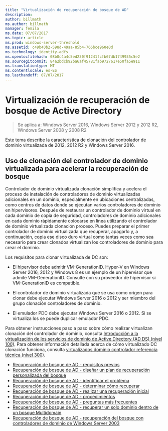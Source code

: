 ```yaml
---
title: "Virtualización de recuperación de bosque de AD"
description: 
author: billmath
ms.author: billmath
manager: femila
ms.date: 07/07/2017
ms.topic: article
ms.prod: windows-server-threshold
ms.assetid: c49b40b2-598d-49aa-85b4-766bce960e0d
ms.technology: identity-adfs
ms.openlocfilehash: 08b0c4a4c5ed230f91241fcfb67db1749935c5e2
ms.sourcegitcommit: 84a2bdcb92ba6af45781fab9727617e50fa5e911
ms.translationtype: MT
ms.contentlocale: es-ES
ms.lasthandoff: 07/07/2017
---
```

# <a name="active-directory-forest-recovery-virtualization"></a>Virtualización de recuperación de bosque de Active Directory

>Se aplica a: Windows Server 2016, Windows Server 2012 y 2012 R2, Windows Server 2008 y 2008 R2

Este tema describe la característica de clonación del controlador de dominio virtualizada de 2012, 2012 R2 y Windows Server 2016.  
 
## <a name="using-virtualized-domain-controller-cloning-to-expedite-forest-recovery"></a>Uso de clonación del controlador de dominio virtualizada para acelerar la recuperación de bosque  
 Controlador de dominio virtualizada clonación simplifica y acelera el proceso de instalación de controladores de dominio virtualizadas adicionales en un dominio, especialmente en ubicaciones centralizadas, como centros de datos donde se ejecutan varios controladores de dominio en hipervisores. Después de restaurar un controlador de dominio virtual en cada dominio de copia de seguridad, controladores de dominio adicionales en cada dominio rápidamente colocarse en línea utilizando el controlador de dominio virtualizada clonación proceso. Puedes preparar el primer controlador de dominio virtualizada que recuperar, apagarlo y, a continuación, copia ese disco duro virtual como tantas veces como sea necesario para crear clonados virtualizan los controladores de dominio para crear el dominio.  
  
 Los requisitos para clonar virtualizada de DC son:  
  
-   El hipervisor debe admitir VM-GenerationID. Hyper-V en Windows Server 2016, 2012 y Windows 8 es un ejemplo de un hipervisor que admite VM-GenerationID. Consulte con su proveedor de hipervisor si VM-GenerationID es compatible.  
  
-   El controlador de dominio virtualizada que se usa como origen para clonar debe ejecutar Windows Server 2016 o 2012 y ser miembro del grupo clonación controladores de dominio.  
  
-   El emulador PDC debe ejecutar Windows Server 2016 o 2012. Si se virtualiza los se puede duplicar emulador PDC.  
  
 Para obtener instrucciones paso a paso sobre cómo realizar virtualizan clonación del controlador de dominio, consulta [Introducción a la virtualización de los servicios de dominio de Active Directory (AD DS) (nivel 100)](../Introduction-to-Active-Directory-Domain-Services-AD-DS-Virtualization-Level-100.md). Para obtener información detallada acerca de cómo virtualizado DC clonación funciona, consulta [virtualizados dominio controlador referencia técnica (nivel 300)](../deploy/virtual-dc/virtualized-domain-controller-technical-reference--level-300-.md).  

-   [Recuperación de bosque de AD - requisitos previos](AD-Forest-Recovery-Prerequisties.md)  
-   [Recuperación de bosque de AD - diseñar un plan de recuperación personalizada del bosque](AD-Forest-Recovery-Devising-a-Plan.md)  
- [Recuperación de bosque de AD - identificar el problema](AD-Forest-Recovery-Identify-the-Problem.md)
-   [Recuperación de bosque de AD - determinar cómo recuperar](AD-Forest-Recovery-Determine-how-to-Recover.md)
-   [Recuperación de bosque de AD - realizar una recuperación inicial](AD-Forest-Recovery-Perform-initial-recovery.md)  
-   [Recuperación de bosque de AD - procedimientos](AD-Forest-Recovery-Procedures.md)  
-   [Recuperación de bosque de AD - preguntas más frecuentes](AD-Forest-Recovery-FAQ.md)  
-   [Recuperación de bosque de AD - recuperar un solo dominio dentro de un bosque Multidomain](AD-Forest-Recovery-Single-Domain-in-Multidomain-Recovery.md)  
-   [Recuperación de bosque de AD - recuperación del bosque con controladores de dominio de Windows Server 2003](AD-Forest-Recovery-Windows-Server-2003.md) 

  
